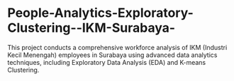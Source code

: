 # People-Analytics-Exploratory-Clustering--IKM-Surabaya-
This project conducts a comprehensive workforce analysis of IKM (Industri Kecil Menengah) employees in Surabaya using advanced data analytics techniques, including Exploratory Data Analysis (EDA) and K-means Clustering.

